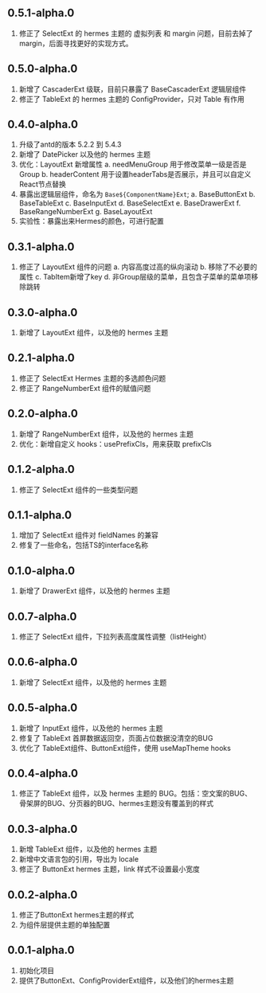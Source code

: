 ## 0.5.1-alpha.0
1. 修正了 SelectExt 的 hermes 主题的 虚拟列表 和 margin 问题，目前去掉了margin，后面寻找更好的实现方式。

## 0.5.0-alpha.0
1. 新增了 CascaderExt 级联，目前只暴露了 BaseCascaderExt 逻辑层组件
2. 修正了 TableExt 的 hermes 主题的 ConfigProvider，只对 Table 有作用

## 0.4.0-alpha.0
1. 升级了antd的版本 5.2.2 到 5.4.3
2. 新增了 DatePicker 以及他的 hermes 主题
3. 优化：LayoutExt 新增属性
  a. needMenuGroup 用于修改菜单一级是否是Group
  b. headerContent 用于设置headerTabs是否展示，并且可以自定义React节点替换
4. 暴露出逻辑层组件，命名为 `Base${ComponentName}Ext`;
  a. BaseButtonExt
  b. BaseTableExt
  c. BaseInputExt
  d. BaseSelectExt
  e. BaseDrawerExt
  f. BaseRangeNumberExt
  g. BaseLayoutExt
5. 实验性：暴露出来Hermes的颜色，可进行配置

## 0.3.1-alpha.0
1. 修正了 LayoutExt 组件的问题
  a. 内容高度过高的纵向滚动
  b. 移除了不必要的属性
  c. TabItem新增了key
  d. 非Group层级的菜单，且包含子菜单的菜单项移除跳转

## 0.3.0-alpha.0
1. 新增了 LayoutExt 组件，以及他的 hermes 主题

## 0.2.1-alpha.0
1. 修正了 SelectExt Hermes 主题的多选颜色问题
2. 修正了 RangeNumberExt 组件的赋值问题

## 0.2.0-alpha.0
1. 新增了 RangeNumberExt 组件，以及他的 hermes 主题
2. 优化：新增自定义 hooks：usePrefixCls，用来获取 prefixCls

## 0.1.2-alpha.0
1. 修正了 SelectExt 组件的一些类型问题

## 0.1.1-alpha.0
1. 增加了 SelectExt 组件对 fieldNames 的兼容
2. 修复了一些命名，包括TS的interface名称

## 0.1.0-alpha.0
1. 新增了 DrawerExt 组件，以及他的 hermes 主题

## 0.0.7-alpha.0
1. 修正了 SelectExt 组件，下拉列表高度属性调整（listHeight）

## 0.0.6-alpha.0
1. 新增了 SelectExt 组件，以及他的 hermes 主题

## 0.0.5-alpha.0
1. 新增了 InputExt 组件，以及他的 hermes 主题
2. 修复了 TableExt 首屏数据返回空，页面占位数据没清空的BUG
3. 优化了 TableExt组件、ButtonExt组件，使用 useMapTheme hooks

## 0.0.4-alpha.0
1. 修正了 TableExt 组件，以及 hermes 主题的 BUG。包括：空文案的BUG、骨架屏的BUG、分页器的BUG、hermes主题没有覆盖到的样式

## 0.0.3-alpha.0
1. 新增 TableExt 组件，以及他的 hermes 主题
2. 新增中文语言包的引用，导出为 locale
3. 修正了 ButtonExt hermes 主题，link 样式不设置最小宽度

## 0.0.2-alpha.0
1. 修正了ButtonExt hermes主题的样式
2. 为组件层提供主题的单独配置

## 0.0.1-alpha.0
1. 初始化项目
2. 提供了ButtonExt、ConfigProviderExt组件，以及他们的hermes主题
